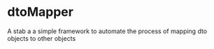 dtoMapper
=========

A stab a a simple framework to automate the process of mapping dto objects to other objects